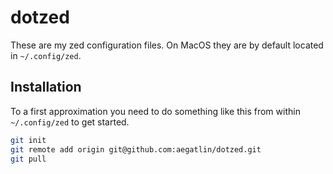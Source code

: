 # dotzed

These are my zed configuration files. On MacOS they are by default located in
`~/.config/zed`.

## Installation

To a first approximation you need to do something like this from within
`~/.config/zed` to get started.

```sh
git init
git remote add origin git@github.com:aegatlin/dotzed.git
git pull
```

